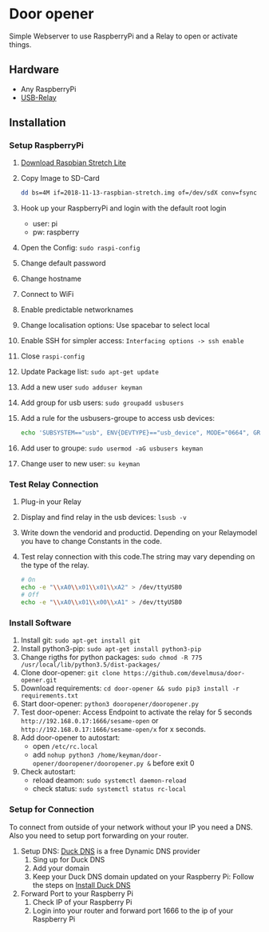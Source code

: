 # Door opener

Simple Webserver to use RaspberryPi and a Relay to open or activate things.
## Hardware

- Any RaspberryPi
- [USB-Relay](https://www.aliexpress.com/item/LCUS-1-type-USB-Relay-Module-Electronic-Converter-PCB-USB-Intelligent-Control-Switch/32955376837.html?spm=a2g0s.9042311.0.0.122a4c4dZg1vG4)

## Installation

### Setup RaspberryPi

1. [Download Raspbian Stretch Lite](https://www.raspberrypi.org/downloads/raspbian/)
2. Copy Image to SD-Card

    ```bash
    dd bs=4M if=2018-11-13-raspbian-stretch.img of=/dev/sdX conv=fsync
    ```

3. Hook up your RaspberryPi and login with the default root login
    - user: pi
    - pw: raspberry
4. Open the Config: `sudo raspi-config`
5. Change default password
6. Change hostname
7. Connect to WiFi
8. Enable predictable networknames
9. Change localisation options: Use spacebar to select local
10. Enable SSH for simpler access: `Interfacing options -> ssh enable`
11. Close `raspi-config`
12. Update Package list: `sudo apt-get update`
13. Add a new user `sudo adduser keyman`
14. Add group for usb users: `sudo groupadd usbusers`
15. Add a rule for the usbusers-groupe to access usb devices:

    ```bash
    echo 'SUBSYSTEM=="usb", ENV{DEVTYPE}=="usb_device", MODE="0664", GROUP="usbusers"' | sudo tee -a /etc/udev/rules.d/99-com.rules
    ```

16. Add user to groupe: `sudo usermod -aG usbusers keyman`
17. Change user to new user: `su keyman`

### Test Relay Connection

1. Plug-in your Relay
2. Display and find relay in the usb devices: `lsusb -v`
3. Write down the vendorid and productid. Depending on your Relaymodel you have to change Constants in the code.
4. Test relay connection with this code.The string may vary depending on the type of the relay.

    ```bash
    # On
    echo -e "\\xA0\\x01\\x01\\xA2" > /dev/ttyUSB0
    # Off
    echo -e "\\xA0\\x01\\x00\\xA1" > /dev/ttyUSB0
    ```


### Install Software

1. Install git: `sudo apt-get install git`
2. Install python3-pip: `sudo apt-get install python3-pip`
3. Change rigths for python packages: `sudo chmod -R 775 /usr/local/lib/python3.5/dist-packages/`
2. Clone door-opener: `git clone https://github.com/develmusa/door-opener.git`
3. Download requirements: `cd door-opener && sudo pip3 install -r requirements.txt`
4. Start door-opener: `python3 dooropener/dooropener.py`
5. Test door-opener: Access Endpoint to activate the relay for 5 seconds `http://192.168.0.17:1666/sesame-open` or `http://192.168.0.17:1666/sesame-open/x` for x seconds.
6. Add door-opener to autostart: 
    - open `/etc/rc.local`
    - add `nohup python3 /home/keyman/door-opener/dooropener/dooropener.py &` before exit 0
7. Check autostart:
    - reload deamon: `sudo systemctl daemon-reload`
    - check status: `sudo systemctl status rc-local`

### Setup for Connection

To connect from outside of your network without your IP you need a DNS. Also you need to setup port forwarding on your router.

1. Setup DNS: [Duck DNS](https://www.duckdns.org/) is a free Dynamic DNS provider
    1. Sing up for Duck DNS
    2. Add your domain
    3. Keep your Duck DNS domain updated on your Raspberry Pi: Follow the steps on [Install Duck DNS](https://www.duckdns.org/install.jsp)
2. Forward Port to your Raspberry Pi
    1. Check IP of your Raspberry Pi 
    2. Login into your router and forward port 1666 to the ip of your Raspberry Pi
